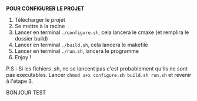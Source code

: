 **POUR CONFIGURER LE PROJET**

1. Télécharger le projet 
2. Se mettre à la racine
3. Lancer en terminal `./configure.sh`, cela lancera le cmake (et remplira le dossier build)
4. Lancer en terminal `./build.sh`, cela lancera le makefile
5. Lancer en terminal `./run.sh`, lancera le programme
6. Enjoy !

P.S : Si les fichiers .sh, ne se lancent pas c'est probablement qu'ils ne sont pas executables. Lancer `chmod u+x configure.sh build.sh run.sh`
et revenir à l'étape 3.

BONJOUR TEST
